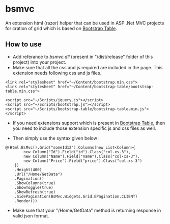 # bsmvc

An extension html (razor) helper that can be used in ASP .Net MVC projects for cration of grid which is based on 
[Bootstrap Table](http://bootstrap-table.wenzhixin.net.cn).

## How to use

- Add referance  to *bsmvc.dll* (present in "/dist/release" folder of this project) into your project.
- Make sure that all the css and js required are included in the page. This extension needs following css and js files.

```
<link rel="stylesheet" href="~/Content/bootstrap.min.css">
<link rel="stylesheet" href="~/Content/bootstrap-table/bootstrap-table.min.css">

<script src="~/Scripts/jquery.js"></script>
<script src="~/Scripts/bootstrap.js"></script>
<script src="~/Scripts/bootstrap-table/bootstrap-table.min.js"></script>
```

- If you need extensions support which is present in [Bootstrap Table](http://bootstrap-table.wenzhixin.net.cn), 
then you need to include those extension specific js and css files as well.

- Then simply use the syntax given below :

```
@(Html.BsMvc().Grid("someId12").Columns(new List<Column>{
        new Column("Id").Field("id").Class("col-xs-3"),
        new Column("Name").Field("name").Class("col-xs-3"),
        new Column("Price").Field("price").Class("col-xs-3")
    })
    .Height(400)
    .Url("/Home/GetData")
    .Pagination()
    .ShowColumns(true)
    .ShowToggle(true)
    .ShowRefresh(true)
    .SidePagination(BsMvc.Widgets.Grid.EPagination.CLIENT)
    .Render())
```

- Make sure that your "/Home/GetData" method is returning response in valid json format. 
